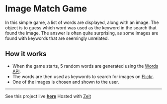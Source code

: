 # Image Match Game
In this simple game, a list of words are displayed, along with an image. The object is to guess which word was used as the keyword in the search that found the image. The answer is often quite surprising, as some images are found with keywords that are seemingly unrelated.

## How it works
- When the game starts, 5 random words are generated using the [Words API](https://www.wordsapi.com/).
- The words are then used as keywords to search for images on [Flickr](https://www.flickr.com/services/api/).
- One of the images is chosen and shown to the user.
----------
See this project live [**here**](https://imagematch-pekbptfwaw.now.sh)
Hosted with [Zeit](https://zeit.co/)
